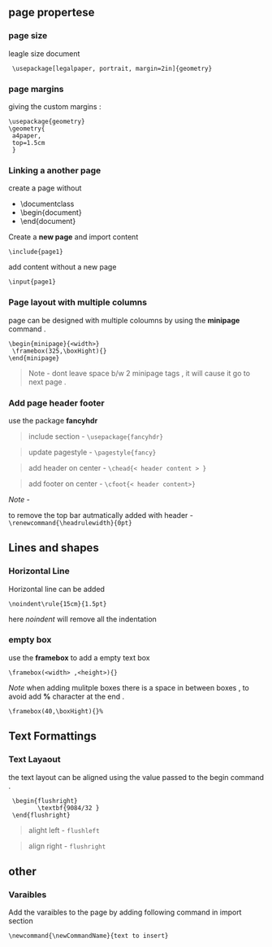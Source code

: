 ## page propertese

### page size 

leagle size document 

``` \usepackage[legalpaper, portrait, margin=2in]{geometry}```

### page margins 

giving the custom margins : 

```
\usepackage{geometry}
\geometry{
 a4paper,
 top=1.5cm
 }

 ```

 ### Linking a another page

 create a page without 
  -  \documentclass 
  - \begin{document} 
  -  \end{document}
  
  Create a **new page** and import content

  ``` \include{page1} ```

  add content without a new page 

  ``` \input{page1} ```


### Page layout with multiple columns

page can be designed with multiple coloumns by using the **minipage** command . 

``` 
\begin{minipage}{<width>}
 \framebox(325,\boxHight){}
\end{minipage} 

```

> Note - dont leave space b/w 2 minipage tags , it will cause it go to next page . 

### Add page header footer 

use the package **fancyhdr** 

> include section - ``` \usepackage{fancyhdr} ```

> update pagestyle - ``` \pagestyle{fancy} ```

> add header on center - ``` \chead{< header content > } ```

> add footer on center - ``` \cfoot{< header content>} ```

*Note* - 

to remove the top bar autmatically added with header - ``` \renewcommand{\headrulewidth}{0pt} ```



## Lines and shapes 

### Horizontal Line 

Horizontal line can be added 

``` \noindent\rule{15cm}{1.5pt} ```

here *noindent* will remove all the indentation

### empty box

use the **framebox** to add a empty text box

``` \framebox(<width> ,<height>){} ```

*Note* when adding mulitple boxes there is a space in between boxes , to avoid add **%** character at the end . 

``` \framebox(40,\boxHight){}% ```



## Text Formattings 

### Text Layaout 

the text layout can be aligned using the value passed to the begin command . 

``` 
 \begin{flushright}
        \textbf{9084/32 }
 \end{flushright}

```

> alight left - ``` flushleft ```

> align right - ``` flushright ```



## other
### Varaibles 

Add the varaibles to the page by adding following command in import section

``` \newcommand{\newCommandName}{text to insert} ```


